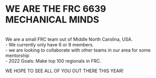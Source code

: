 # WE ARE THE FRC 6639 MECHANICAL MINDS
<br> 
    We are a small FRC team out of Middle North Carolina, USA.
    <br>
- We currently only have 6 or 8 members.
 <br>
- we are looking to collaborate with other teams in our area for some mentorship 
<br>
- 2022 Goals: Make top 100 regionals in FRC.

WE HOPE TO SEE ALL OF YOU OUT THERE THIS YEAR!
